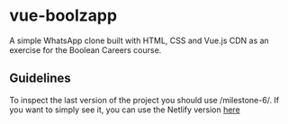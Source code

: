 # vue-boolzapp
A simple WhatsApp clone built with HTML, CSS and Vue.js CDN as an exercise for the Boolean Careers course. 

## Guidelines
To inspect the last version of the project you should use /milestone-6/. If you want to simply see it, you can use the Netlify version [here](https://vue-boolzapp.netlify.app)
